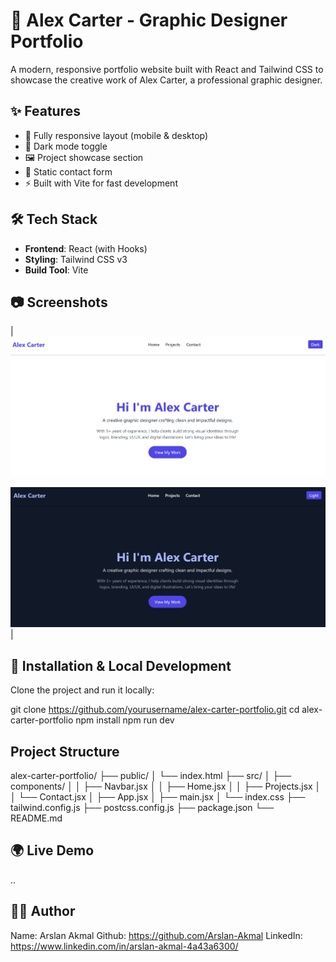 # 🎨 Alex Carter - Graphic Designer Portfolio

A modern, responsive portfolio website built with React and Tailwind CSS to showcase the creative work of Alex Carter, a professional graphic designer.

## ✨ Features

- 🔁 Fully responsive layout (mobile & desktop)
- 🌙 Dark mode toggle
- 🖼️ Project showcase section
- 📩 Static contact form
- ⚡ Built with Vite for fast development

## 🛠 Tech Stack

- **Frontend**: React (with Hooks)
- **Styling**: Tailwind CSS v3
- **Build Tool**: Vite

## 📷 Screenshots

| ![Light Mode](./src/assets/screenshots/light-mode.png) 

![Dark Mode](./src/assets/screenshots/dark-mode.png) |



## 🚀 Installation & Local Development

Clone the project and run it locally:

git clone https://github.com/yourusername/alex-carter-portfolio.git
cd alex-carter-portfolio
npm install
npm run dev


## Project Structure
alex-carter-portfolio/
├── public/
│   └── index.html
├── src/
│   ├── components/
│   │   ├── Navbar.jsx
│   │   ├── Home.jsx
│   │   ├── Projects.jsx
│   │   └── Contact.jsx
│   ├── App.jsx
│   ├── main.jsx
│   └── index.css
├── tailwind.config.js
├── postcss.config.js
├── package.json
└── README.md


## 🌍 Live Demo
..

## 🙋‍♂️ Author
Name: Arslan Akmal
Github: https://github.com/Arslan-Akmal
LinkedIn: https://www.linkedin.com/in/arslan-akmal-4a43a6300/

